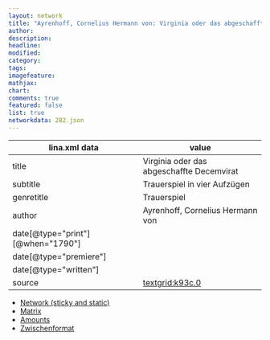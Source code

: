 ```yaml
---
layout: network
title: "Ayrenhoff, Cornelius Hermann von: Virginia oder das abgeschaffte Decemvirat (1790)"
author:
description:
headline:
modified:
category:
tags:
imagefeature: 
mathjax: 
chart: 
comments: true
featured: false
list: true
networkdata: 282.json
---
```

lina.xml data  | value
------------- | -------------
title|Virginia oder das abgeschaffte Decemvirat
subtitle|Trauerspiel in vier Aufzügen
genretitle|Trauerspiel
author|Ayrenhoff, Cornelius Hermann von
date[@type="print"][@when="1790"]|
date[@type="premiere"]|
date[@type="written"]|
source|[textgrid:k93c.0](https://textgridlab.org/1.0/tgcrud-public/rest/textgrid:k93c.0/data)



* [Network (sticky and static)](/linas/network282)
* [Matrix](/linas/matrix282)
* [Amounts](/linas/amount282)
* [Zwischenformat](/linas/lina282 )
